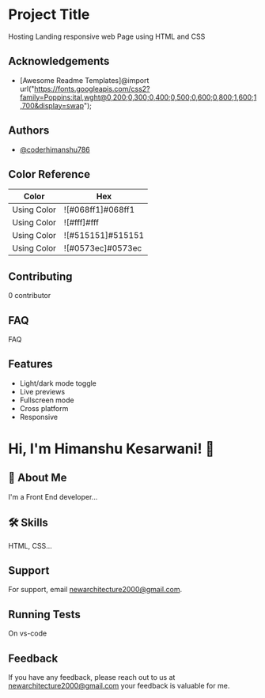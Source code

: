 
# Project Title
Hosting Landing responsive web Page using HTML and CSS



## Acknowledgements

 - [Awesome Readme Templates]@import url("https://fonts.googleapis.com/css2?family=Poppins:ital,wght@0,200;0,300;0,400;0,500;0,600;0,800;1,600;1,700&display=swap");

## Authors

- [@coderhimanshu786](https://www.github.com/coderhimanshu786)

## Color Reference

| Color             | Hex                                                                |
| ----------------- | ------------------------------------------------------------------ |
| Using Color | ![#068ff1]#068ff1 |
| Using Color | ![#fff]#fff |
| Using Color | ![#515151]#515151 |
| Using Color | ![#0573ec]#0573ec |


## Contributing

0 contributor



## FAQ

FAQ


## Features

- Light/dark mode toggle
- Live previews
- Fullscreen mode
- Cross platform
- Responsive


# Hi, I'm Himanshu Kesarwani! 👋


## 🚀 About Me
I'm a Front End developer...


## 🛠 Skills

 HTML, CSS...


## Support

For support, email newarchitecture2000@gmail.com.


## Running Tests

On vs-code


## Feedback

If you have any feedback, please reach out to us at newarchitecture2000@gmail.com your feedback is valuable for me.

